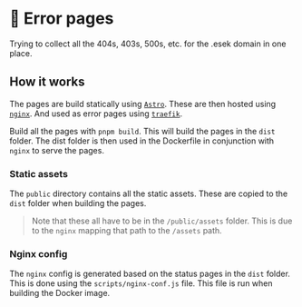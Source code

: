 # 🚫 Error pages

Trying to collect all the 404s, 403s, 500s, etc. for the .esek domain in one place.

## How it works

The pages are build statically using [`Astro`](https://astro.build/). These are then hosted using [`nginx`](https://www.nginx.com/). And used as error pages using [`traefik`](https://traefik.io/).

Build all the pages with `pnpm build`. This will build the pages in the `dist` folder. The dist folder is then used in the Dockerfile in conjunction with `nginx` to serve the pages.

### Static assets

The `public` directory contains all the static assets. These are copied to the `dist` folder when building the pages.

> Note that these all have to be in the `/public/assets` folder. This is due to the `nginx` mapping that path to the `/assets` path.

### Nginx config

The `nginx` config is generated based on the status pages in the `dist` folder. This is done using the `scripts/nginx-conf.js` file. This file is run when building the Docker image.
